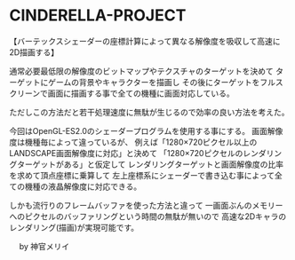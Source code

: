 # CINDERELLA-PROJECT


【バーテックスシェーダーの座標計算によって異なる解像度を吸収して高速に2D描画する】

通常必要最低限の解像度のビットマップやテクスチャのターゲットを決めて
ターゲットにゲームの背景やキャラクターを描画し
その後にターゲットをフルスクリーンで画面に描画する事で全ての機種に画面対応している。

ただしこの方法だと若干処理速度に無駄が生じるので効率の良い方法を考えた。

今回はOpenGL-ES2.0のシェーダープログラムを使用する事にする。
画面解像度は機種毎によって違っているが、
例えば「1280×720ピクセル以上のLANDSCAPE画面解像度に対応」と決めて
「1280×720ピクセルのレンダリングターゲットがある」と仮定して
レンダリングターゲットと画面解像度の比率を求めて頂点座標に乗算して
左上座標系にシェーダーで書き込む事によって全ての機種の液晶解像度に対応できる。

しかも流行りのフレームバッファを使った方法と違って
一画面ぶんのメモリーへのピクセルのバッファリングという時間の無駄が無いので
高速な2Dキャラのレンダリング(描画)が実現可能です。

　
by 神官メリイ
 
